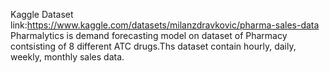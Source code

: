 Kaggle Dataset link:https://www.kaggle.com/datasets/milanzdravkovic/pharma-sales-data
Pharmalytics is demand forecasting model on dataset of Pharmacy contsisting of 8 different ATC drugs.Ths dataset contain hourly, daily, weekly, monthly sales data.
